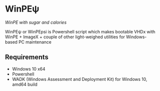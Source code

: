 # WinPEψ
*WinPE with sugar and calories*

WinPEψ or WinPEpsi is Powershell script which makes bootable VHDx with WinPE + ImageX + couple of other light-weighed utilities for Windows-based PC maintenance

## Requirements

- Windows 10 x64
- Powershell
- WADK (Windows Assessment and Deployment Kit) for Windows 10, amd64 build
